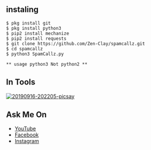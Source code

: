 ## instaling
```
$ pkg install git
$ pkg install python3
$ pip2 install mechanize
$ pip2 install requests
$ git clone https://github.com/Zen-Clay/spamcallz.git
$ cd spamcallz
$ python3 SpamCallz.py
```
````
** usage python3 Not python2 **
````

## In Tools
<a href="https://ibb.co/chXLh3j"><img src="https://i.ibb.co/Xxk8xLq/20190916-202205-picsay.jpg" alt="20190916-202205-picsay" border="0"></a>

## Ask Me On
* [YouTube](https://www.youtube.com/channel/UCopf7XF5D5hVyx2TePHl-pw)
* [Facebook](https://www.facebook.com/fatahul.ulum.1)
* [Instagram](https://www.instagram.com/aditiastrom)
